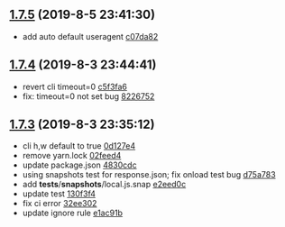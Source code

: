 <a name="1.7.5"></a>
## [1.7.5](https://github.com/futurist/fetch-site/compare/1.7.4...1.7.5) (2019-8-5 23:41:30)

- add auto default useragent  [c07da82](https://github.com/futurist/fetch-site/commit/c07da82)


<a name="1.7.4"></a>
## [1.7.4](https://github.com/futurist/fetch-site/compare/1.7.3...1.7.4) (2019-8-3 23:44:41)

- revert cli timeout=0  [c5f3fa6](https://github.com/futurist/fetch-site/commit/c5f3fa6)
- fix: timeout=0 not set bug  [8226752](https://github.com/futurist/fetch-site/commit/8226752)


<a name="1.7.3"></a>
## [1.7.3](https://github.com/futurist/fetch-site/compare/1.7.2...1.7.3) (2019-8-3 23:35:12)

- cli h,w default to true  [0d127e4](https://github.com/futurist/fetch-site/commit/0d127e4)
- remove yarn.lock  [02feed4](https://github.com/futurist/fetch-site/commit/02feed4)
- update package.json  [4830cdc](https://github.com/futurist/fetch-site/commit/4830cdc)
- using snapshots test for response.json; fix onload test bug  [d75a783](https://github.com/futurist/fetch-site/commit/d75a783)
- add __tests__/__snapshots__/local.js.snap  [e2eed0c](https://github.com/futurist/fetch-site/commit/e2eed0c)
- update test  [130f3f4](https://github.com/futurist/fetch-site/commit/130f3f4)
- fix ci error  [32ee302](https://github.com/futurist/fetch-site/commit/32ee302)
- update ignore rule  [e1ac91b](https://github.com/futurist/fetch-site/commit/e1ac91b)


